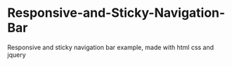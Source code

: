 # Responsive-and-Sticky-Navigation-Bar
Responsive and sticky navigation bar example, made with html css and jquery
